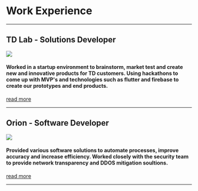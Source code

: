 # Work Experience

---

## TD Lab - Solutions Developer
[<img src="https://i.ibb.co/9c1cCmT/Logo-Tagline-Blue-staffsig.png"/>](/orion)
#### Worked in a startup environment to brainstorm, market test and create new and innovative products for TD customers. Using hackathons to come up with MVP's and technologies such as flutter and firebase to create our prototypes and end products.
[read more](/orion)

---

## Orion - Software Developer
[<img src="https://i.ibb.co/9c1cCmT/Logo-Tagline-Blue-staffsig.png"/>](/orion)
#### Provided various software solutions to automate processes, improve accuracy and increase efficiency. Worked closely with the security team to provide network transparency and DDOS mitigation soultions.
[read more](/orion)

---
